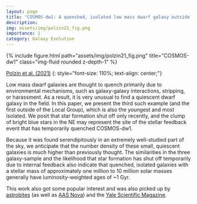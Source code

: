 ```yaml
---
layout: page
title: "COSMOS-dw1: A quenched, isolated low mass dwarf galaxy outside of the Local Group environment"
description: 
img: assets/img/polzin21_fig.png
importance: 1
category: Galaxy Evolution
---
```


<div class="row">
    <div class="col-sm mt-3 mt-md-0">
        {% include figure.html path="assets/img/polzin21_fig.png" title="COSMOS-dw1" class="img-fluid rounded z-depth-1" %}
    </div>
</div>
<!-- <div class="caption">
    This image can also have a caption. It's like magic.
</div> -->

[Polzin et al. (2021)](https://ui.adsabs.harvard.edu/abs/2021ApJ...914L..23P/abstract)
{: style="font-size: 110%; text-align: center;"}

Low mass dwarf galaxies are thought to quench primarily due to environmental mechanisms, such as galaxy-galaxy interactions, stripping, or harassment. As a result, it is very unusual to find a quiescent dwarf galaxy in the field. In this paper, we present the third such example (and the first outside of the Local Group), which is also the youngest and most isolated. We posit that star formation shut off only recently, and the clump of bright blue stars in the NE may represent the site of the stellar feedback event that has temporarily quenched COSMOS-dw1.

Because it was found serendipitously in an extremely well-studied part of the sky, we anticipate that the number density of these small, quiescent galaxies is much higher than previously thought. The similarities in the three galaxy-sample and the likelihood that star formation has shut off temporarily due to internal feedback also indicate that quenched, isolated galaxies with a stellar mass of approximately one million to 10 million solar masses generally have luminosity-weighted ages of \~1 Gyr.

This work also got some popular interest and was also picked up by [astrobites](https://astrobites.org/2021/06/05/teen-galaxy-eludes-authorities/) (as well as [AAS Nova](https://aasnova.org/2021/06/15/teenage-galaxy-eludes-authorities/)) and the [Yale Scientific Magazine](https://www.yalescientific.org/2021/11/quenched-galaxy-leaves-astronomers-thirsty-for-more/).